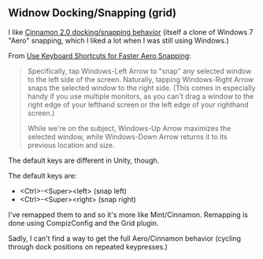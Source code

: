 ## Widnow Docking/Snapping (grid)
I like [Cinnamon 2.0 docking/snapping behavior](http://segfault.linuxmint.com/2013/10/cinnamon-2-0-released/) (itself a clone of Windows 7 "Aero" snapping, which I liked a lot when I was still using Windows.)

From [Use Keyboard Shortcuts for Faster Aero Snapping](http://www.pcworld.com/article/184194/Use_Keyboard_Shortcuts_for_Faster_Aero_Snapping.html):
>Specifically, tap Windows-Left Arrow to "snap" any selected window to the left side of the screen. Naturally, tapping Windows-Right Arrow snaps the selected window to the right side. (This comes in especially handy if you use multiple monitors, as you can't drag a window to the right edge of your lefthand screen or the left edge of your righthand screen.)
>
>While we're on the subject, Windows-Up Arrow maximizes the selected window, while Windows-Down Arrow returns it to its previous location and size.

The default keys are different in Unity, though.  

The default keys are:
- \<Ctrl\>-\<Super\>\<left\> (snap left)
- \<Ctrl\>-\<Super\>\<right\> (snap right)

I've remapped them to <Super><left> and <Super><right> so it's more like Mint/Cinnamon.  Remapping is done using CompizConfig and the Grid plugin.

Sadly, I can't find a way to get the full Aero/Cinnamon behavior (cycling through dock positions on repeated keypresses.)
